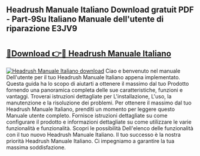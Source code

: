 ## Headrush Manuale Italiano Download gratuit PDF - Part-9Su Italiano Manuale dell'utente di riparazione E3JV9

# <h2><a href="http://dfcqfvy.blite.top/?on=Headrush+Manuale+Italiano">🔗Download 👉🔴 Headrush Manuale Italiano</a></h2>

[![Headrush Manuale Italiano download](https://i.imgur.com/lujVjoI.png)](http://dfcqfvy.blite.top/?on=Headrush+Manuale+Italiano)
Ciao e benvenuto nel manuale Dell'utente per il tuo Headrush Manuale Italiano appena implementato. Questa guida ha lo scopo di aiutarti a ottenere il massimo dal tuo Prodotto fornendo una panoramica completa delle sue caratteristiche, funzioni e vantaggi. Troverai istruzioni dettagliate per L'installazione, L'uso, la manutenzione e la risoluzione dei problemi. Per ottenere il massimo dal tuo Headrush Manuale Italiano, prenditi un momento per leggere questo Manuale utente completo. Fornisce istruzioni dettagliate su come configurare il prodotto e informazioni dettagliate su come utilizzare le varie funzionalità e funzionalità. Scopri le possibilità Dell'elenco delle funzionalità con il tuo nuovo Headrush Manuale Italiano. Il tuo successo è la nostra priorità Headrush Manuale Italiano. Ci impegniamo a garantire la tua massima soddisfazione.
